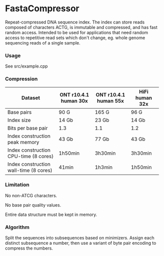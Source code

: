 # FastaCompressor

Repeat-compressed DNA sequence index. The index can store reads composed of characters ACTG, is immutable and compressed, and has fast random access. Intended to be used for applications that need random access to repetitive read sets which don't change, eg. whole genome sequencing reads of a single sample.

### Usage

See src/example.cpp

### Compression

| Dataset | ONT r10.4.1 human 30x | ONT r10.4.1 human 55x | HiFi human 32x |
| ----- | ----- | ----- | ----- |
| Base pairs | 90 G | 165 G | 96 G |
| Index size | 14 Gb | 23 Gb | 14 Gb |
| Bits per base pair | 1.3 | 1.1 | 1.2 |
| Index construction peak memory | 43 Gb | 77 Gb | 43 Gb |
| Index construction CPU-time (8 cores) | 1h50min | 3h30min | 3h30min |
| Index construction wall-time (8 cores) | 41min | 1h3min | 1h50min |

### Limitation

No non-ATCG characters.

No base pair quality values.

Entire data structure must be kept in memory.

### Algorithm

Split the sequences into subsequences based on minimizers. Assign each distinct subsequence a number, then use a variant of byte pair encoding to compress the numbers.
